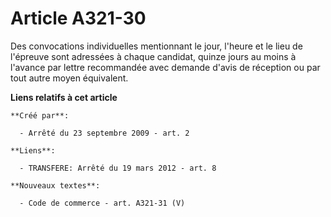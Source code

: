 # Article A321-30

Des convocations individuelles mentionnant le jour, l'heure et le lieu de l'épreuve sont adressées à chaque candidat, quinze
jours au moins à l'avance par lettre recommandée avec demande d'avis de réception ou par tout autre moyen équivalent.

**Liens relatifs à cet article**

	**Créé par**:

	  - Arrêté du 23 septembre 2009 - art. 2

	**Liens**:

	  - TRANSFERE: Arrêté du 19 mars 2012 - art. 8

	**Nouveaux textes**:

	  - Code de commerce - art. A321-31 (V)
